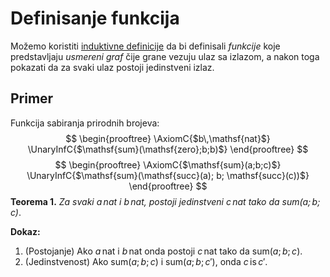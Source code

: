 # Definisanje funkcija

Možemo koristiti [induktivne definicije](induktivna-definicija.md) da bi definisali *funkcije* koje predstavljaju *usmereni graf* čije grane vezuju ulaz sa izlazom, a nakon toga pokazati da za svaki ulaz postoji jedinstveni izlaz.

## Primer

Funkcija sabiranja prirodnih brojeva:
$$
\begin{prooftree}
\AxiomC{$b\,\mathsf{nat}$}
\UnaryInfC{$\mathsf{sum}(\mathsf{zero};b;b)$}
\end{prooftree}
$$
$$
\begin{prooftree}
\AxiomC{$\mathsf{sum}(a;b;c)$}
\UnaryInfC{$\mathsf{sum}(\mathsf{succ}(a); b; \mathsf{succ}(c))$}
\end{prooftree}
$$
**Teorema 1.** *Za svaki $a\,\mathsf{nat}$ i $b\,\mathsf{nat}$, postoji jedinstveni $c\,\mathsf{nat}$ tako da $\mathsf{sum}(a;b;c)$*.

**Dokaz:** 
1. (Postojanje) Ako $a\,\mathsf{nat}$ i $b\,\mathsf{nat}$ onda postoji $c\,\mathsf{nat}$ tako da $\mathsf{sum}(a;b;c)$.
2. (Jedinstvenost) Ako $\mathsf{sum}(a;b;c)$ i $\mathsf{sum}(a;b;c')$, onda $c\,\mathsf{is}\,c'$.